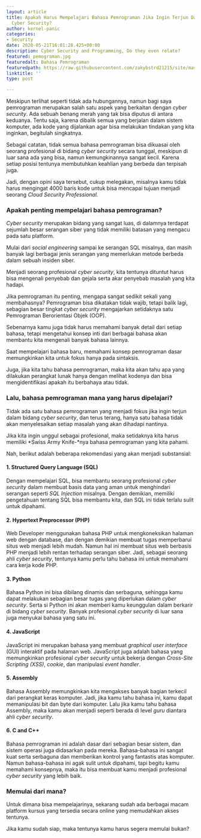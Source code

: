 ```yaml
---
layout: article
title: Apakah Harus Mempelajari Bahasa Pemrograman Jika Ingin Terjun Dalam Bidang
  Cyber Security?
author: kernel-panic
categories:
- Security
date: 2020-05-21T16:01:28.425+00:00
description: Cyber Security and Programming, Do they even relate?
featured: pemograman.jpg
featuredalt: Bahasa Pemrograman
featuredpath: https://raw.githubusercontent.com/zakybstrd21215/site/master/static/uploads
linktitle: ''
type: post

---
```

Meskipun terlihat seperti tidak ada hubungannya, namun bagi saya pemrograman merupakan salah satu aspek yang berkaitan dengan *cyber security*. Ada sebuah benang merah yang tak bisa diputus di antara keduanya. Tentu saja, karena dibalik semua yang berjalan dalam sistem komputer, ada kode yang dijalankan agar bisa melakukan tindakan yang kita inginkan, begitulah singkatnya.

Sebagai catatan, tidak semua bahasa pemrograman bisa dikuasai oleh seorang profesional di bidang *cyber security* secara tunggal, meskipun di luar sana ada yang bisa, namun kemungkinannya sangat kecil. Karena setiap posisi tentunya membutuhkan keahlian yang berbeda dan terpisah juga.

Jadi, dengan opini saya tersebut, cukup melegakan, misalnya kamu tidak harus mengingat 4000 baris kode untuk bisa mencapai tujuan menjadi seorang *Cloud Security Professional.*

### Apakah penting mempelajari bahasa pemrograman?

*Cyber security* merupakan bidang yang sangat luas, di dalamnya terdapat sejumlah besar serangan siber yang tidak memiliki batasan yang mengacu pada satu platform.

Mulai dari *social engineering* sampai ke serangan SQL misalnya, dan masih banyak lagi berbagai jenis serangan yang memerlukan metode berbeda dalam sebuah insiden siber.

Menjadi seorang profesional *cyber security*, kita tentunya dituntut harus bisa mengenali penyebab dan gejala serta akar penyebab masalah yang kita hadapi.

Jika pemrograman itu penting, mengapa sangat sedikit sekali yang membahasnya? Pemrograman bisa dikatakan tidak wajib, tetapi balik lagi, sebagian besar tingkat *cyber security* mengajarkan setidaknya satu Pemrograman Berorientasi Objek (OOP).

Sebenarnya kamu juga tidak harus memahami banyak detail dari setiap bahasa, tetapi mengetahui konsep inti dari berbagai bahasa akan membantu kita mengenali banyak bahasa lainnya.

Saat mempelajari bahasa baru, memahami konsep pemrograman dasar memungkinkan kita untuk fokus hanya pada sintaksis.

Juga, jika kita tahu bahasa pemrograman, maka kita akan tahu apa yang dilakukan perangkat lunak hanya dengan melihat kodenya dan bisa mengidentifikasi apakah itu berbahaya atau tidak.

### Lalu, bahasa pemrograman mana yang harus dipelajari?

Tidak ada satu bahasa pemrograman yang menjadi fokus jika ingin terjun dalam bidang *cyber security*, dan terus terang, hanya satu bahasa tidak akan menyelesaikan setiap masalah yang akan dihadapi nantinya.

Jika kita ingin unggul sebagai profesional, maka setidaknya kita harus memiliki *Swiss Army Knife-*nya bahasa pemrograman yang kita pahami.

Nah, berikut adalah beberapa rekomendasi yang akan menjadi substansial:

#### 1. Structured Query Language (SQL)

Dengan mempelajari SQL, bisa membantu seorang profesional *cyber security* dalam membuat basis data yang aman untuk menghindari serangan seperti *SQL Injection* misalnya. Dengan demikian, memiliki pengetahuan tentang SQL bisa membantu kita, dan SQL ini tidak terlalu sulit untuk dipahami.

#### 2. Hypertext Preprocessor (PHP)

Web Developer menggunakan bahasa PHP untuk mengkoneksikan halaman web dengan database, dan dengan demikian membuat tugas memperbarui situs web menjadi lebih mudah. Namun hal ini membuat situs web berbasis PHP menjadi lebih rentan terhadap serangan siber. Jadi, sebagai seorang ahli *cyber security*, tentunya kamu perlu tahu bahasa ini untuk memahami cara kerja kode PHP.

#### 3. Python

Bahasa Python ini bisa dibilang dinamis dan serbaguna, sehingga kamu dapat melakukan sebagian besar tugas yang diperlukan dalam *cyber security*. Serta si Python ini akan memberi kamu keunggulan dalam berkarir di bidang *cyber security*. Banyak profesional *cyber security* di luar sana juga menyukai bahasa yang satu ini.

#### 4. JavaScript

JavaScript ini merupakan bahasa yang membuat *graphical user interface* (GUI) interaktif pada halaman web. JavaScript juga adalah bahasa yang memungkinkan profesional *cyber security* untuk bekerja dengan *Cross-Site Scripting (XSS)*, *cookie*, dan manipulasi *event handler*.

#### 5. Assembly

Bahasa Assembly memungkinkan kita mengakses banyak bagian terkecil dari perangkat keras komputer. Jadi, jika kamu tahu bahasa ini, kamu dapat memanipulasi bit dan byte dari komputer. Lalu jika kamu tahu bahasa Assembly, maka kamu akan menjadi seperti berada di level *guru* diantara ahli *cyber security*.

#### 6. C and C++

Bahasa pemrograman ini adalah dasar dari sebagian besar sistem, dan sistem operasi juga didasarkan pada mereka. Bahasa-bahasa ini sangat kuat serta serbaguna dan memberikan kontrol yang fantastis atas komputer. Namun bahasa-bahasa ini agak sulit untuk dipahami, tapi begitu kamu memahami konsepnya, maka itu bisa membuat kamu menjadi profesional *cyber security* yang lebih baik.

### Memulai dari mana?

Untuk dimana bisa mempelajarinya, sekarang sudah ada berbagai macam platform kursus yang tersedia secara online yang memudahkan akses tentunya.

Jika kamu sudah siap, maka tentunya kamu harus segera memulai bukan?
